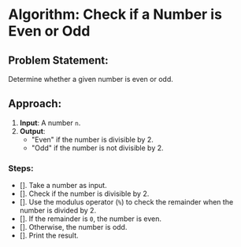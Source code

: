 # Algorithm: Check if a Number is Even or Odd

## Problem Statement:
Determine whether a given number is even or odd.

## Approach:
1. **Input**: A number `n`.
2. **Output**: 
   - "Even" if the number is divisible by 2.
   - "Odd" if the number is not divisible by 2.

### Steps:
- []. Take a number as input.
- []. Check if the number is divisible by 2.
- []. Use the modulus operator (`%`) to check the remainder when the number is divided by 2.
- []. If the remainder is `0`, the number is even.
- []. Otherwise, the number is odd.
- []. Print the result.

